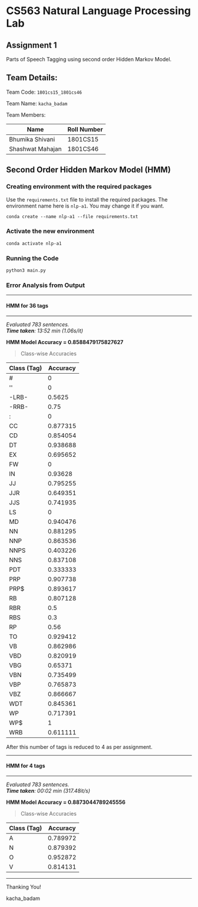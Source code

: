 # CS563 Natural Language Processing Lab
## Assignment 1
Parts of Speech Tagging using second order Hidden Markov Model.

## Team Details:

Team Code: `1801cs15_1801cs46`

Team Name: `kacha_badam`

Team Members:

| Name              | Roll Number |
| ----------------- | ----------- |
| Bhumika Shivani   | 1801CS15    |
| Shashwat Mahajan  | 1801CS46    |

## Second Order Hidden Markov Model (HMM)
### Creating environment with the required packages
Use the ```requirements.txt``` file to install the required packages. The environment name here is `nlp-a1`. You may change it if you want.

```
conda create --name nlp-a1 --file requirements.txt
```  

### Activate the new environment
```
conda activate nlp-a1
```

### Running the Code
```
python3 main.py
```

### Error Analysis from Output
---
#### HMM for 36 tags 
---
_Evaluated 783 sentences._  
_**Time taken**: 13:52 min (1.06s/it)_

**HMM Model Accuracy = 0.8588479175827627**

> Class-wise Accuracies 

| Class (Tag)   |   Accuracy |
|---------------|------------|
| #             |   0        |
| ''            |   0        |
| -LRB-         |   0.5625   |
| -RRB-         |   0.75     |
| :             |   0        |
| CC            |   0.877315 |
| CD            |   0.854054 |
| DT            |   0.938688 |
| EX            |   0.695652 |
| FW            |   0        |
| IN            |   0.93628  |
| JJ            |   0.795255 |
| JJR           |   0.649351 |
| JJS           |   0.741935 |
| LS            |   0        |
| MD            |   0.940476 |
| NN            |   0.881295 |
| NNP           |   0.863536 |
| NNPS          |   0.403226 |
| NNS           |   0.837108 |
| PDT           |   0.333333 |
| PRP           |   0.907738 |
| PRP$          |   0.893617 |
| RB            |   0.807128 |
| RBR           |   0.5      |
| RBS           |   0.3      |
| RP            |   0.56     |
| TO            |   0.929412 |
| VB            |   0.862986 |
| VBD           |   0.820919 |
| VBG           |   0.65371  |
| VBN           |   0.735499 |
| VBP           |   0.765873 |
| VBZ           |   0.866667 |
| WDT           |   0.845361 |
| WP            |   0.717391 |
| WP$           |   1        |
| WRB           |   0.611111 |
  
After this number of tags is reduced to 4 as per assignment.  

---

#### HMM for 4 tags
---
_Evaluated 783 sentences._  
_**Time taken**: 00:02 min (317.48it/s)_

**HMM Model Accuracy = 0.8873044789245556**

> Class-wise Accuracies 

| Class (Tag)   |   Accuracy |
|---------------|------------|
| A             |   0.789972 |
| N             |   0.879392 |
| O             |   0.952872 |
| V             |   0.814131 |


______________________
Thanking You!

kacha_badam